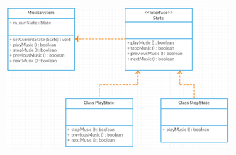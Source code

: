 ![picture](https://github.com/Subham-Mallick/Programming/blob/master/Machine%20Coding/Music%20System/2019-11-27_01h23_32.png)
